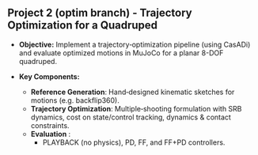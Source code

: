 ## Project 2 (optim branch) - Trajectory Optimization for a Quadruped

- **Objective:** Implement a trajectory‐optimization pipeline (using CasADi) and evaluate optimized motions in MuJoCo for a planar 8-DOF quadruped.

- **Key Components:**
  - **Reference Generation**: Hand‐designed kinematic sketches for motions (e.g. backflip360).
  - **Trajectory Optimization**: Multiple‐shooting formulation with SRB dynamics, cost on state/control tracking, dynamics & contact constraints.
  - **Evaluation** :
    - PLAYBACK (no physics), PD, FF, and FF+PD controllers.

